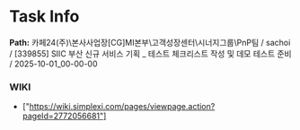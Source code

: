 # Task Info

**Path:** 카페24(주)\본사사업장\[CG]MI본부\고객성장센터\시너지그룹\PnP팀 / sachoi / [339855] SIIC 부산 신규 서비스 기획 _ 테스트 체크리스트 작성 및 데모 테스트 준비 / 2025-10-01_00-00-00

### WIKI
- ["https://wiki.simplexi.com/pages/viewpage.action?pageId=2772056681"]

